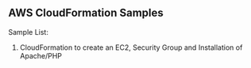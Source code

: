 ## AWS CloudFormation Samples

Sample List:
01. CloudFormation to create an EC2, Security Group and Installation of Apache/PHP

